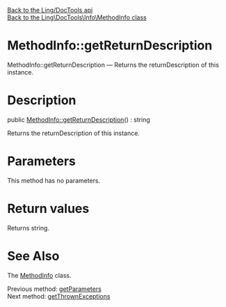[Back to the Ling/DocTools api](https://github.com/lingtalfi/DocTools/blob/master/doc/api/Ling/DocTools.md)<br>
[Back to the Ling\DocTools\Info\MethodInfo class](https://github.com/lingtalfi/DocTools/blob/master/doc/api/Ling/DocTools/Info/MethodInfo.md)


MethodInfo::getReturnDescription
================



MethodInfo::getReturnDescription — Returns the returnDescription of this instance.




Description
================


public [MethodInfo::getReturnDescription](https://github.com/lingtalfi/DocTools/blob/master/doc/api/Ling/DocTools/Info/MethodInfo/getReturnDescription.md)() : string




Returns the returnDescription of this instance.




Parameters
================

This method has no parameters.


Return values
================

Returns string.








See Also
================

The [MethodInfo](https://github.com/lingtalfi/DocTools/blob/master/doc/api/Ling/DocTools/Info/MethodInfo.md) class.

Previous method: [getParameters](https://github.com/lingtalfi/DocTools/blob/master/doc/api/Ling/DocTools/Info/MethodInfo/getParameters.md)<br>Next method: [getThrownExceptions](https://github.com/lingtalfi/DocTools/blob/master/doc/api/Ling/DocTools/Info/MethodInfo/getThrownExceptions.md)<br>

